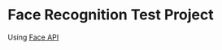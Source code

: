 # Face Recognition Test Project
Using [Face API](https://www.npmjs.com/package/@vladmandic/face-api)
